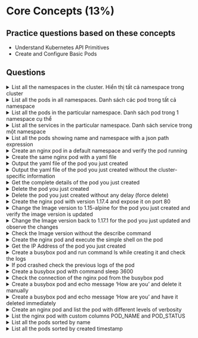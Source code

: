 # Core Concepts (13%)

## Practice questions based on these concepts

* Understand Kubernetes API Primitives
* Create and Configure Basic Pods

## Questions

<details><summary>List all the namespaces in the cluster. Hiển thị tất cả namespace trong cluster</summary>
<p>

```
kubectl get namespaces

kubectl get ns
```
</p>
</details>

<details><summary>List all the pods in all namespaces. Danh sách các pod trong tất cả namespace</summary>
<p>

```
kubectl get pod --all-namespaces
```
</p>
</details>

<details><summary>List all the pods in the particular namespace. Danh sách pod trong 1 namespace cụ thể</summary>
<p>

```
kubectl get po -n <namespace name>
```
</p>
</details>

<details><summary>List all the services in the particular namespace. Danh sách service trong một namespace</summary>
<p>

```
kubectl get svc -n <namespace name>
```
</p>
</details>

<details><summary>List all the pods showing name and namespace with a json path expression</summary>
<p>

```
kubectl get pods -o=jsonpath="{.items[*]['metadata.name', 'metadata.namespace']}"
```
</p>
</details>

<details><summary>Create an nginx pod in a default namespace and verify the pod running</summary>
<p>

```
// creating a pod
kubectl run nginx --image=nginx --restart=Never

// List the pod
kubectl get pod 
```
</p>
</details>


<details><summary>Create the same nginx pod with a yaml file</summary>
<p>

```
// get the yaml file with --dry-run flag
kubectl run nginx --image=nginx --restart=Never --dry-run -o yaml > nginx-pod.yaml

// cat nginx-pod.yaml
apiVersion: v1
kind: Pod
metadata:
  creationTimestamp: null
  labels:
    run: nginx
  name: nginx
spec:
  containers:
  - image: nginx
    name: nginx
    resources: {}
  dnsPolicy: ClusterFirst
  restartPolicy: Never
status: {}

// create a pod 
kubectl create -f nginx-pod.yaml
```
</p>
</details>


<details><summary>Output the yaml file of the pod you just created</summary>
<p>

```
kubectl get po nginx -o yaml
```
</p>
</details>


<details><summary>Output the yaml file of the pod you just created without the cluster-specific information</summary>
<p>

```
kubectl get po nginx -o yaml --export
```
</p>
</details>


<details><summary>Get the complete details of the pod you just created</summary>
<p>

```
kubectl describe pod nginx
```
</p>
</details>


<details><summary>Delete the pod you just created</summary>
<p>

```
kubectl delete po nginx

kubectl delete -f nginx-pod.yaml
```
</p>
</details>


<details><summary>Delete the pod you just created without any delay (force delete)</summary>
<p>

```
kubectl delete po nginx --grace-period=0 --force
```
</p>
</details>


<details><summary>Create the nginx pod with version 1.17.4 and expose it on port 80</summary>
<p>

```
kubectl run nginx --image=nginx:1.17.4 --restart=Never --port=80
```
</p>
</details>


<details><summary>Change the Image version to 1.15-alpine for the pod you just created and verify the image version is updated</summary>
<p>

```
kubectl set image pod/nginx nginx=nginx:1.15-alpine

kubectl describe po nginx

// another way it will open vi editor and change the version
kubeclt edit po nginx

kubectl describe po nginx
```
</p>
</details>


<details><summary>Change the Image version back to 1.17.1 for the pod you just updated and observe the changes</summary>
<p>

```
kubectl set image pod/nginx nginx=nginx:1.17.1

kubectl describe po nginx

kubectl get po nginx -w # watch it
```
</p>
</details>


<details><summary>Check the Image version without the describe command</summary>
<p>

```
kubectl get po nginx -o jsonpath='{.spec.containers[].image}{"\n"}'
```
</p>
</details>


<details><summary>Create the nginx pod and execute the simple shell on the pod</summary>
<p>

```
// creating a pod
kubectl run nginx --image=nginx --restart=Never

// exec into the pod
kubectl exec -it nginx /bin/sh
```
</p>
</details>


<details><summary>Get the IP Address of the pod you just created</summary>
<p>

```
kubectl get po nginx -o wide
```
</p>
</details>

<details><summary>Create a busybox pod and run command ls while creating it and check the logs</summary>
<p>

```
kubectl run busybox --image=busybox --restart=Never -- ls

kubectl logs busybox
```
</p>
</details>


<details><summary>If pod crashed check the previous logs of the pod</summary>
<p>

```
kubectl logs busybox -p
```
</p>
</details>


<details><summary>Create a busybox pod with command sleep 3600</summary>
<p>

```
kubectl run busybox --image=busybox --restart=Never -- /bin/sh -c "sleep 3600"
```
</p>
</details>


<details><summary>Check the connection of the nginx pod from the busybox pod</summary>
<p>

```
kubectl get po nginx -o wide

// check the connection
kubectl exec -it busybox -- wget -o- <IP Address>
```
</p>
</details>


<details><summary>Create a busybox pod and echo message ‘How are you’ and delete it manually</summary>
<p>

```
kubectl run busybox --image=nginx --restart=Never -it -- echo "How are you"

kubectl delete po busybox
```
</p>
</details>


<details><summary>Create a busybox pod and echo message ‘How are you’ and have it deleted immediately</summary>
<p>

```
// notice the --rm flag
kubectl run busybox --image=nginx --restart=Never -it --rm -- echo "How are you"
```
</p>
</details>


<details><summary>Create an nginx pod and list the pod with different levels of verbosity</summary>
<p>

```
// create a pod
kubectl run nginx --image=nginx --restart=Never --port=80

// List the pod with different verbosity
kubectl get po nginx --v=7
kubectl get po nginx --v=8
kubectl get po nginx --v=9
```
</p>
</details>


<details><summary>List the nginx pod with custom columns POD_NAME and POD_STATUS</summary>
<p>

```
kubectl get po -o=custom-columns="POD_NAME:.metadata.name, POD_STATUS:.status.containerStatuses[].state"
```
</p>
</details>


<details><summary>List all the pods sorted by name</summary>
<p>

```
kubectl get pods --sort-by=.metadata.name
```
</p>
</details>


<details><summary>List all the pods sorted by created timestamp</summary>
<p>

```
kubectl get pods--sort-by=.metadata.creationTimestamp
```
</p>
</details>
